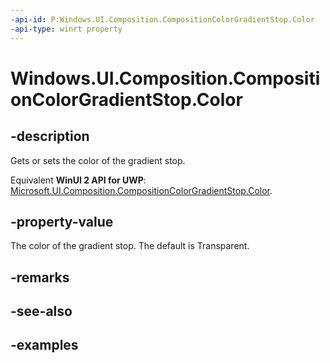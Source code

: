 ```yaml
---
-api-id: P:Windows.UI.Composition.CompositionColorGradientStop.Color
-api-type: winrt property
---
```


<!-- Property syntax.
public Color Color { get;  set; }
-->

# Windows.UI.Composition.CompositionColorGradientStop.Color

## -description

Gets or sets the color of the gradient stop.

Equivalent **WinUI 2 API for UWP**: [Microsoft.UI.Composition.CompositionColorGradientStop.Color](/windows/winui/api/microsoft.ui.composition.compositioncolorgradientstop.color).

## -property-value

The color of the gradient stop. The default is Transparent.

## -remarks

## -see-also

## -examples

